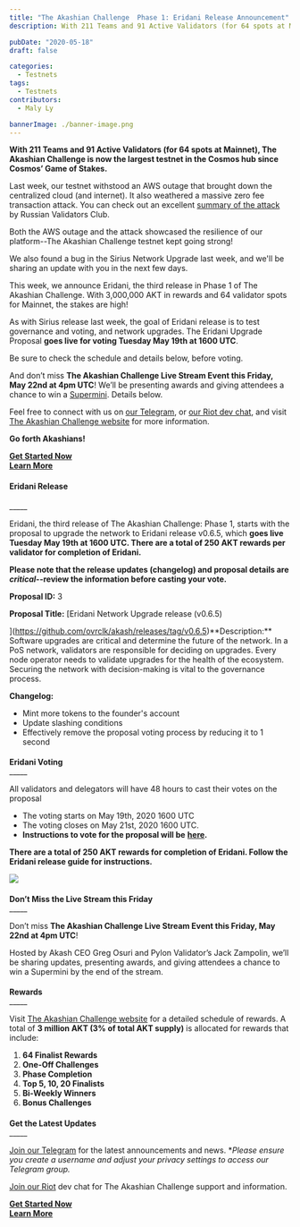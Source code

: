 ```yaml
---
title: "The Akashian Challenge  Phase 1: Eridani Release Announcement"
description: With 211 Teams and 91 Active Validators (for 64 spots at Mainnet), The Akashian Challenge is now the largest testnet in the Cosmos hub since Cosmos’ Game of Stakes.Last week, our testnet withstood an AWS outage that brought down the centralized cloud (and internet). It also weathered a massive zero fee transaction attack.

pubDate: "2020-05-18"
draft: false

categories:
  - Testnets
tags:
  - Testnets
contributors:
  - Maly Ly

bannerImage: ./banner-image.png
---
```


**With 211 Teams and 91 Active Validators (for 64 spots at Mainnet), The Akashian Challenge is now the largest testnet in the Cosmos hub since Cosmos’ Game of Stakes.**

Last week, our testnet withstood an AWS outage that brought down the centralized cloud (and internet). It also weathered a massive zero fee transaction attack. You can check out an excellent [summary of the attack](https://medium.com/@novysf/the-outcome-from-akash-testnet-zero-fee-transaction-attack-5fd4aaa68d97) by Russian Validators Club.

Both the AWS outage and the attack showcased the resilience of our platform--The Akashian Challenge testnet kept going strong!

We also found a bug in the Sirius Network Upgrade last week, and we'll be sharing an update with you in the next few days.

This week, we announce Eridani, the third release in Phase 1 of The Akashian Challenge. With 3,000,000 AKT in rewards and 64 validator spots for Mainnet, the stakes are high!

As with Sirius release last week, the goal of Eridani release is to test governance and voting, and network upgrades. The Eridani Upgrade Proposal **goes live for voting Tuesday May 19th at 1600 UTC**.

Be sure to check the schedule and details below, before voting.

And don’t miss **The Akashian Challenge Live Stream Event this Friday, May 22nd at 4pm UTC**! We’ll be presenting awards and giving attendees a chance to win a [Supermini](https://akash.network/supermini/). Details below.

Feel free to connect with us on [our Telegram](https://t.me/AkashNW), or [our Riot dev chat](https://riot.im/app/#/room/#akashnet:matrix.org), and visit [The Akashian Challenge website](https://akash.network/challenge/) for more information.

**Go forth Akashians!**

[**Get Started Now**](https://akash.network/docs/akashian/phase1#eridani-upgrade)  
[**Learn More**](https://akash.network/challenge/)

#### **Eridani Release**

\_\_\_\_\_

Eridani, the third release of The Akashian Challenge: Phase 1, starts with the proposal to upgrade the network to Eridani release v0.6.5, which **goes live Tuesday May 19th at 1600 UTC. There are a total of 250 AKT rewards per validator for completion of Eridani.**

**Please note that the release updates (changelog) and proposal details are** _**critical**_**\--review the information before casting your vote.**

**Proposal ID:** 3

**Proposal Title:** [Eridani Network Upgrade release (v0.6.5)

](https://github.com/ovrclk/akash/releases/tag/v0.6.5)**Description:\*\* Software upgrades are critical and determine the future of the network. In a PoS network, validators are responsible for deciding on upgrades. Every node operator needs to validate upgrades for the health of the ecosystem. Securing the network with decision-making is vital to the governance process.

**Changelog:**

- Mint more tokens to the founder's account
- Update slashing conditions
- Effectively remove the proposal voting process by reducing it to 1 second

####

**Eridani Voting**  
\_\_\_\_\_

All validators and delegators will have 48 hours to cast their votes on the proposal

- The voting starts on May 19th, 2020 1600 UTC
- The voting closes on May 21st, 2020 1600 UTC.
- **Instructions to vote for the proposal will be** [**here**](https://akash.network/docs/akashian/phase1#eridani-upgrade)**.**

**There are a total of 250 AKT rewards for completion of Eridani. Follow the Eridani release guide for instructions.**

![](https://www.datocms-assets.com/45776/1620922422-screen-shot-2020-05-18-at-12-22-35-pm.png)

####

**Don’t Miss the Live Stream this Friday**  
\_\_\_\_\_

Don’t miss **The Akashian Challenge Live Stream Event this Friday, May 22nd at 4pm UTC**!

Hosted by Akash CEO Greg Osuri and Pylon Validator’s Jack Zampolin, we’ll be sharing updates, presenting awards, and giving attendees a chance to win a Supermini by the end of the stream.

####

**Rewards**  
\_\_\_\_\_

Visit [The Akashian Challenge website](https://akash.network/blog/the-akashian-challenge-incentivized-testnet-live/) for a detailed schedule of rewards. A total of **3 million AKT (3% of total AKT supply)** is allocated for rewards that include:

1.  **64 Finalist Rewards**
2.  **One-Off Challenges**
3.  **Phase Completion**
4.  **Top 5, 10, 20 Finalists**
5.  **Bi-Weekly Winners**
6.  **Bonus Challenges**

####

**Get the Latest Updates**  
\_\_\_\_\_

[Join our Telegram](https://t.me/AkashNW) for the latest announcements and news. \*_Please ensure you create a username and adjust your privacy settings to access our Telegram group._

[Join our Riot](https://riot.im/app/#/room/#akashnet:matrix.org) dev chat for The Akashian Challenge support and information.

[**Get Started Now**](https://akash.network/docs/akashian/phase1#eridani-upgrade)  
[**Learn More**](https://akash.network/challenge/)
